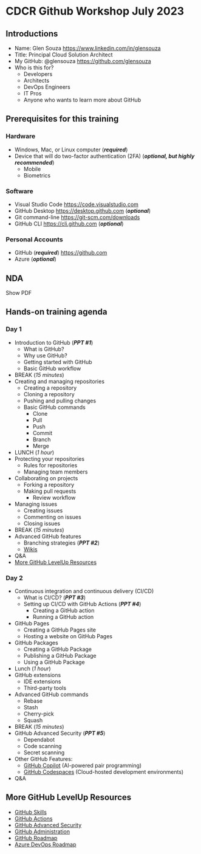 # CDCR Github Workshop July 2023

## Introductions

- Name: Glen Souza <https://www.linkedin.com/in/glensouza>
- Title: Principal Cloud Solution Architect
- My GitHub: @glensouza <https://github.com/glensouza>
- Who is this for?
  - Developers
  - Architects
  - DevOps Engineers
  - IT Pros
  - Anyone who wants to learn more about GitHub

## Prerequisites for this training

### Hardware

- Windows, Mac, or Linux computer (***required***)
- Device that will do two-factor authentication (2FA) (***optional, but highly recommended***)
  - Mobile
  - Biometrics

### Software

- Visual Studio Code <https://code.visualstudio.com>
- GitHub Desktop <https://desktop.github.com> (***optional***)
- Git command-line <https://git-scm.com/downloads>
- GitHub CLI <https://cli.github.com> (***optional***)

### Personal Accounts

- GitHub (***required***) <https://github.com>
- Azure (***optional***)

## NDA

Show PDF

## Hands-on training agenda

### Day 1

- Introduction to GitHub (***PPT #1***)
  - What is GitHub?
  - Why use GitHub?
  - Getting started with GitHub
  - Basic GitHub workflow
- BREAK (*15 minutes*)
- Creating and managing repositories
  - Creating a repository
  - Cloning a repository
  - Pushing and pulling changes
  - Basic GitHub commands
    - Clone
    - Pull
    - Push
    - Commit
    - Branch
    - Merge
- LUNCH (*1 hour*)
- Protecting your repositories
  - Rules for repositories
  - Managing team members
- Collaborating on projects
  - Forking a repository
  - Making pull requests
    - Review workflow
- Managing issues
  - Creating issues
  - Commenting on issues
  - Closing issues
- BREAK (*15 minutes*)
- Advanced GitHub features
  - Branching strategies (***PPT #2***)
  - [Wikis](https://docs.github.com/en/communities/documenting-your-project-with-wikis/about-wikis)
- Q&A
- [More GitHub LevelUp Resources](#more-github-levelup-resources)

### Day 2

- Continuous integration and continuous delivery (CI/CD)
  - What is CI/CD? (***PPT #3***)
  - Setting up CI/CD with GitHub Actions (***PPT #4***)
    - Creating a GitHub action
    - Running a GitHub action
- GitHub Pages
  - Creating a GitHub Pages site
  - Hosting a website on GitHub Pages
- GitHub Packages
  - Creating a GitHub Package
  - Publishing a GitHub Package
  - Using a GitHub Package
- Lunch (*1 hour*)
- GitHub extensions
  - IDE extensions
  - Third-party tools
- Advanced GitHub commands
  - Rebase
  - Stash
  - Cherry-pick
  - Squash
- BREAK (*15 minutes*)
- GitHub Advanced Security (***PPT #5***)
  - Dependabot
  - Code scanning
  - Secret scanning
- Other GitHub Features:
  - [GitHub Copilot](https://github.com/features/copilot#pricing) (AI-powered pair programming)
  - [GitHub Codespaces](https://github.com/features/codespaces) (Cloud-hosted development environments)
- Q&A

## More GitHub LevelUp Resources

- [GitHub Skills](https://skills.github.com)
- [GitHub Actions](https://learn.microsoft.com/en-us/users/githubtraining/collections/n5p4a5z7keznp5)
- [GitHub Advanced Security](https://learn.microsoft.com/en-us/users/githubtraining/collections/rqymc6yw8q5rey)
- [GitHub Administration](https://learn.microsoft.com/en-us/users/githubtraining/collections/mom7u1gzjdxw03)
- [GitHub Roadmap](https://github.com/github/roadmap)
- [Azure DevOps Roadmap](https://aka.ms/AzureDevOpsRoadmap)
